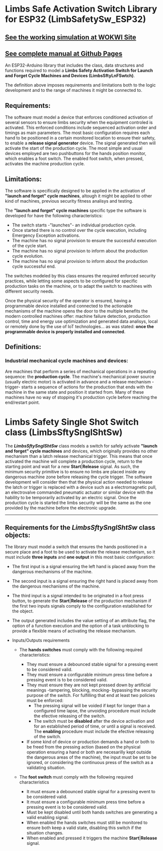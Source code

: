 # Limbs Safe Activation Switch Library for ESP32 (LimbSafetySw_ESP32)
## [See the working simulation at WOKWI Site](https://wokwi.com/projects/415018098762515457)
## [See complete manual at Github Pages](https://gabygold67.github.io/LimbsSafetySw_ESP32/)


An ESP32-Arduino library that includes the class, data structures and functions required to model a **Limbs Safety Activation Switch for Launch and  Forget Cycle Machines and Devices (LimbsSftyLnFSwtch)**.

The definition above imposes requirements and limitations both to the logic development and to the range of machines it might be connected to.  

## Requirements:
The software must model a device that enforces conditioned activation of several sensors to ensure limbs security when the equipment controled is activated. This enforced conditions include sequenced activation order and timings as main parameters.
The most basic configuration requires each hand to be positioned in a certain monitored location to ensure their safety, to enable a **release signal generator** device.  The signal generated then will activate the start of the production cycle.
The most simple and usual devices employed are two pushbuttons for the hands position monitor, which enables a foot switch. The enabled foot switch, when pressed, activates the  machine production cycle.  

## Limitations:
The software is specifically designed to be applied in the activation of **"launch and forget" cycle machines**, altough it might be applied to other kind of machines, previous security fitness analisys and testing.

The **"launch and forget" cycle machines** specific type the software is developed for have the following characteristics:
- The switch starts -"launches"- an individual production cycle.
- Once started there is no control over the cycle execution, including Emergency Exception activations.
- The machine has no signal provision to ensure the successful execution of the cycle start.
- The machine has no signal provision to inform about the production cycle evolution.
- The machine has no signal provision to inform about the production cycle successful end.

The switches modeled by this class ensures the required enforced security practices, while letting some aspects to be configured for specific production tasks on the machine, or to adapt the switch to machines with different security needs.
 
Once the physical security of the operator is ensured, having a programmable device installed and connected to the actionable mechanisms of the machine opens the door to the multiple benefits the modern controlled machines offer: machine failure detection, production control, time and energy use optimization and generated data analisys, local or remotely done by the use of IoT technologies... as was stated: **once the programmable device is properly installed and connected**.  

## Definitions:

### Industrial mechanical cycle machines and devices:
Are machines that perform a series of mechanical operations in a repeating sequence: the **production cycle**. The machine's mechanical power source (usually electric motor) is activated in advance and a release mechanism -trigger- starts a sequence of actions for the production that ends with the machine in the same state and position it started from. Many of these machines have no way of stopping it's production cycle before reaching the end/restart point.


# Limbs Safety Single Shot Switch class (LimbsSftySnglShtSw)   
The ***LimbsSftySnglShtSw*** class models a switch for safely activate **"launch and forget" cycle machines** and devices, which originally provides no other mechanism than a latch release mechanical trigger. This means that once activated the machine will complete a production cycle, return to the starting point and wait for a new **Start**|**Release** signal. As such, the minimum security primitive is to ensure no limbs are placed inside any dangerous machine zone before releasing the cycle trigger. The software development will consider then that the physical action needed to release the latch or trigger is replaced with a device such as a electromagnetic pull, an electrovalve commanded pneumatic actuator or similar device with the hability to be temporarily activated by an electric signal. Once the production cycle is started the limbs security will be the same as the one provided by the machine before the electronic upgrade.

---

## Requirements for the ***LimbsSftySnglShtSw*** class objects:  
The library must model a switch that ensures the hands positioned in a secure place and a foot to be used to activate the release mechanism, so it must include **three inputs** and **one output** in this most basic configuration:
- The first input is a signal ensuring the left hand is placed away from the dangerous mechanisms of the machine.
- The second input is a signal ensuring the right hand is placed away from the dangerous mechanisms of the machine.
- The third input is a signal intended to be originated in a foot press button, to generate the **Start**|**Release** of the production mechanism if the first two inputs signals comply to the configuration established for the object.
- The output generated includes the value setting of an attribute flag, the option of a function execution and the option of a task unblocking to provide a flexible means of activating the release mechanism.

- Inputs/Outputs requirements
   - The **hands switches** must comply with the following required characteristics:  
      - They must ensure a debounced stable signal for a pressing event to be considered valid.  
      - They must ensure a configurable minimum press time before a pressing event is to be considered valid.
      - They must ensure they are not kept pressed down by artificial meanings -tampering, blocking, mocking- bypassing the security purpose of the switch. For fulfilling that end at least two policies must be enforced:
         - The pressing signal will be voided if kept for longer than a configured time lapse, the unvoiding procedure must include the efective releasing of the switch.
         - The switch must be **disabled** after the device activation and for an established period of time, or until a signal is received. The **enabling** procedure must include the efective releasing of the switch.
      - If some kind of device or production demands a hand or both to be freed from the pressing action (based on the physical operation ensuring a hand or both are necesarilly kept outside the dangerous areas of the machine), the input must be set to be ignored, or considering the continuous press of the switch as a validating situation.

   - The **foot switch** must comply with the following required characteristics
      - It must ensure a debounced stable signal for a pressing event to be considered valid.  
      - It must ensure a configurable minimum press time before a pressing event is to be considered valid.
      - Must be kept disabled until both hands switches are generating a valid enabling signal.
      - When enabled the hands switches must still be monitored to ensure both keep a valid state, disabling this switch if the situation changes.
      - When enabled and pressed it triggers the machine **Start**|**Release** signal.
      
